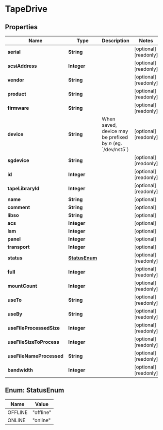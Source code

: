 

# TapeDrive

## Properties

Name | Type | Description | Notes
------------ | ------------- | ------------- | -------------
**serial** | **String** |  |  [optional] [readonly]
**scsiAddress** | **Integer** |  |  [optional] [readonly]
**vendor** | **String** |  |  [optional] [readonly]
**product** | **String** |  |  [optional] [readonly]
**firmware** | **String** |  |  [optional] [readonly]
**device** | **String** | When saved, device may be prefixed by *n* (eg. &#x60;/dev/nst5&#x60;) |  [optional] [readonly]
**sgdevice** | **String** |  |  [optional] [readonly]
**id** | **Integer** |  |  [optional] [readonly]
**tapeLibraryId** | **Integer** |  |  [optional] [readonly]
**name** | **String** |  |  [optional]
**comment** | **String** |  |  [optional]
**libso** | **String** |  |  [optional]
**acs** | **Integer** |  |  [optional]
**lsm** | **Integer** |  |  [optional]
**panel** | **Integer** |  |  [optional]
**transport** | **Integer** |  |  [optional]
**status** | [**StatusEnum**](#StatusEnum) |  |  [optional] [readonly]
**full** | **Integer** |  |  [optional] [readonly]
**mountCount** | **Integer** |  |  [optional] [readonly]
**useTo** | **String** |  |  [optional] [readonly]
**useBy** | **String** |  |  [optional] [readonly]
**useFileProcessedSize** | **Integer** |  |  [optional] [readonly]
**useFileSizeToProcess** | **Integer** |  |  [optional] [readonly]
**useFileNameProcessed** | **String** |  |  [optional] [readonly]
**bandwidth** | **Integer** |  |  [optional] [readonly]



## Enum: StatusEnum

Name | Value
---- | -----
OFFLINE | &quot;offline&quot;
ONLINE | &quot;online&quot;



